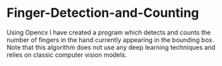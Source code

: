 # Finger-Detection-and-Counting
Using Opencv I have created a program which detects and counts the number of fingers in the hand currently appearing in the bounding box. Note that this algorithm does not use any deep learning techniques and relies on classic computer vision models.
